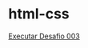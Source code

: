 # html-css
 
<a href="https://kutnerisabela.github.io/html-css/exerc%C3%ADcios/DESAFIOS/003/android.html" target="_blank">Executar Desafio 003</a>